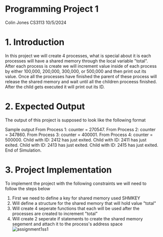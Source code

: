# Programming Project 1
Colin Jones
CS3113
10/5/2024
# 1. Introduction
In this project we will create 4 processes, what is special about it is each processes will have a shared memory through the local variable "total". After each process is create we will increment value inside of each process by either 100,000, 200,000, 300,000, or 500,000 and then print out its value. Once all the processes have finished the parent of these process will release the shared memory and wait until all the children proceess finished. After the child gets executed it will print out its ID.

# 2. Expected Output
The output of this project is supposed to look like the following format

Sample output
From Process 1: counter = 270547.
From Process 2: counter = 347860.
From Process 3: counter = 400001.
From Process 4: counter = 500000.
Child with ID: 2412 has just exited.
Child with ID: 2411 has just exited.
Child with ID: 2413 has just exited.
Child with ID: 2415 has just exited.
End of Simulation.

# 3. Project Implementation
To implement the project with the following constraints we will need to follow the steps below
1. First we need to define a key for shared memory used SHMKEY
2. Will define a  structure for the shared memory that will hold value "total"
3. Will create 4 seperate functions that each will be used after the processes are created to increment "total"
4. Will create 2 seperate if statements to create the shared memory segement and attach it to the process's address space![assignment1ss1](https://github.com/user-attachments/assets/4121975d-edbe-4537-9fea-9b7ecce59c67)
